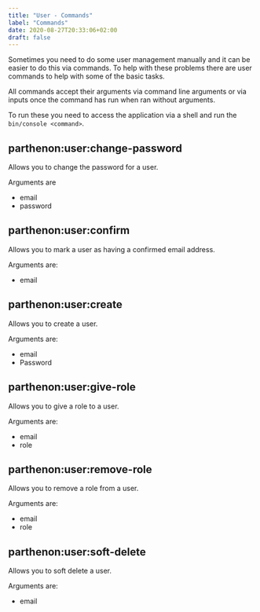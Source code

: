 ```yaml
---
title: "User - Commands"
label: "Commands"
date: 2020-08-27T20:33:06+02:00
draft: false
---
```

Sometimes you need to do some user management manually and it can be easier to do this via commands. To help with these problems there are user commands to help with some of the basic tasks.

All commands accept their arguments via command line arguments or via inputs once the command has run when ran without arguments.

To run these you need to access the application via a shell and run the `bin/console <command>`.

## parthenon:user:change-password

Allows you to change the password for a user.

Arguments are

* email
* password

## parthenon:user:confirm

Allows you to mark a user as having a confirmed email address.

Arguments are:

* email

##  parthenon:user:create

Allows you to create a user.

Arguments are:

* email
* Password

## parthenon:user:give-role

Allows you to give a role to a user.

Arguments are:

* email
* role

## parthenon:user:remove-role

Allows you to remove a role from a user.

Arguments are:

* email
* role

## parthenon:user:soft-delete

Allows you to soft delete a user.

Arguments are:

* email
